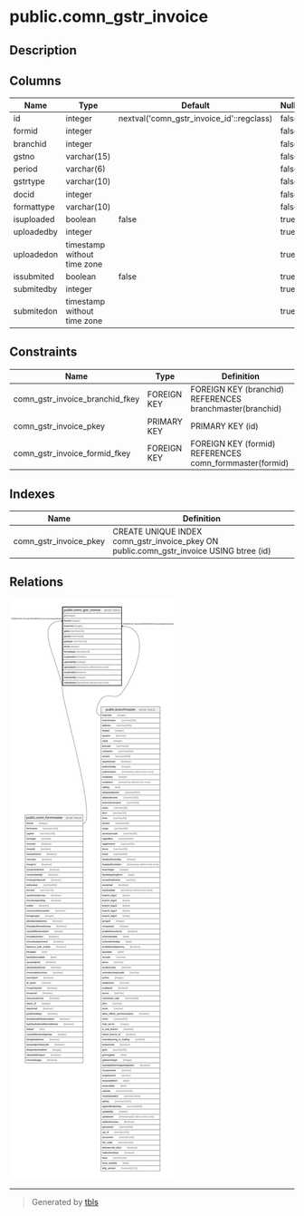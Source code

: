 # public.comn_gstr_invoice

## Description

## Columns

| Name | Type | Default | Nullable | Children | Parents | Comment |
| ---- | ---- | ------- | -------- | -------- | ------- | ------- |
| id | integer | nextval('comn_gstr_invoice_id'::regclass) | false |  |  |  |
| formid | integer |  | false |  | [public.comn_formmaster](public.comn_formmaster.md) |  |
| branchid | integer |  | false |  | [public.branchmaster](public.branchmaster.md) |  |
| gstno | varchar(15) |  | false |  |  |  |
| period | varchar(6) |  | false |  |  |  |
| gstrtype | varchar(10) |  | false |  |  |  |
| docid | integer |  | false |  |  |  |
| formattype | varchar(10) |  | false |  |  |  |
| isuploaded | boolean | false | true |  |  |  |
| uploadedby | integer |  | true |  |  |  |
| uploadedon | timestamp without time zone |  | true |  |  |  |
| issubmited | boolean | false | true |  |  |  |
| submitedby | integer |  | true |  |  |  |
| submitedon | timestamp without time zone |  | true |  |  |  |

## Constraints

| Name | Type | Definition |
| ---- | ---- | ---------- |
| comn_gstr_invoice_branchid_fkey | FOREIGN KEY | FOREIGN KEY (branchid) REFERENCES branchmaster(branchid) |
| comn_gstr_invoice_pkey | PRIMARY KEY | PRIMARY KEY (id) |
| comn_gstr_invoice_formid_fkey | FOREIGN KEY | FOREIGN KEY (formid) REFERENCES comn_formmaster(formid) |

## Indexes

| Name | Definition |
| ---- | ---------- |
| comn_gstr_invoice_pkey | CREATE UNIQUE INDEX comn_gstr_invoice_pkey ON public.comn_gstr_invoice USING btree (id) |

## Relations

![er](public.comn_gstr_invoice.svg)

---

> Generated by [tbls](https://github.com/k1LoW/tbls)
